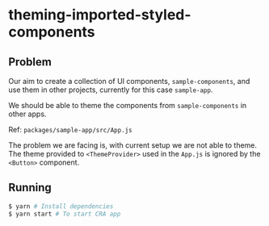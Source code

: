 # theming-imported-styled-components

## Problem

Our aim to create a collection of UI components, `sample-components`, and use them in other projects, currently for this case `sample-app`.

We should be able to theme the components from `sample-components` in other apps. 

Ref: `packages/sample-app/src/App.js`

The problem we are facing is, with current setup we are not able to theme. The theme provided to `<ThemeProvider>` used in the `App.js` is ignored by the `<Button>` component.

## Running

```bash
$ yarn # Install dependencies
$ yarn start # To start CRA app
```


